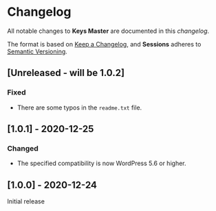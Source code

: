 # Changelog
All notable changes to **Keys Master** are documented in this *changelog*.

The format is based on [Keep a Changelog](https://keepachangelog.com/en/1.0.0/), and **Sessions** adheres to [Semantic Versioning](https://semver.org/spec/v2.0.0.html).

## [Unreleased - will be 1.0.2]

### Fixed
- There are some typos in the `readme.txt` file.

## [1.0.1] - 2020-12-25

### Changed
- The specified compatibility is now WordPress 5.6 or higher.

## [1.0.0] - 2020-12-24

Initial release